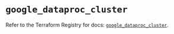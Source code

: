 # `google_dataproc_cluster`

Refer to the Terraform Registry for docs: [`google_dataproc_cluster`](https://registry.terraform.io/providers/hashicorp/google/6.9.0/docs/resources/dataproc_cluster).
